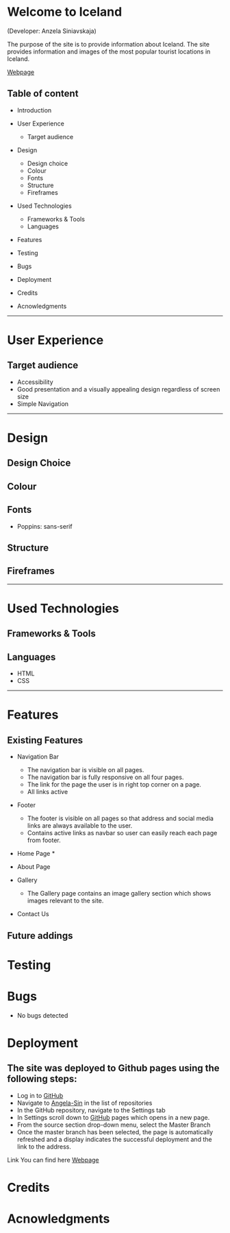 # Welcome to Iceland

(Developer: Anzela Siniavskaja)

 The purpose of the site is to provide information about Iceland. The site provides information and images of the most popular tourist locations in Iceland.

 [Webpage](https://angela-sin.github.io/PROJECT1/)

 ## Table of content

* Introduction
* User Experience 
  * Target audience
* Design 
  * Design choice
  * Colour
  * Fonts
  * Structure
  * Fireframes
* Used Technologies
  * Frameworks & Tools
  * Languages
* Features
 
* Testing
* Bugs
* Deployment
* Credits
* Acnowledgments
 ___

 # User Experience

 ## Target audience
 * Accessibility
 * Good presentation and a visually appealing design regardless of screen size
 * Simple Navigation 
  ___

# Design

## Design Choice

## Colour

## Fonts
 * Poppins: sans-serif

## Structure

## Fireframes
___

# Used Technologies

##  Frameworks & Tools

## Languages
  * HTML
  * CSS
___

# Features
  ## Existing Features
  
   * Navigation Bar
      * The navigation bar is visible on all pages.
      * The navigation bar is fully responsive on all four pages.
      * The link for the page the user is in right top corner on a page.
      * All links active
        
   * Footer
      * The footer is visible on all pages so that address and social media links are always available to the user.
      * Contains active links as navbar so user can easily reach each page from footer.
        

   * Home Page
       * 
   * About Page
   * Gallery
       * The Gallery page contains an image gallery section which shows images relevant to the site.
   * Contact Us
     
  ## Future addings
# Testing
# Bugs
  * No bugs detected
# Deployment
 ## The site was deployed to Github pages using the following steps:
  * Log in to [GitHub](https://github.com/)
  * Navigate to [Angela-Sin](https://github.com/Angela-Sin) in the list of repositories
  * In the GitHub repository, navigate to the Settings tab
  * In Settings scroll down to [GitHub](https://github.com/) pages which opens in a new page.
  * From the source section drop-down menu, select the Master Branch
  * Once the master branch has been selected, the page is automatically refreshed and a display indicates the successful deployment and the link to the address.

    
Link You can find here [Webpage](https://angela-sin.github.io/PROJECT1/)
   
   
   
# Credits
# Acnowledgments

